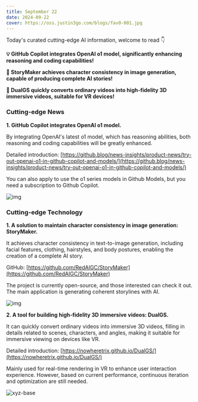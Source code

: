 ```yaml
---
title: September 22
date: 2024-09-22
cover: https://oss.justin3go.com/blogs/fav0-001.jpg
---
```



Today's curated cutting-edge AI information, welcome to read 👇

**💡 GitHub Copilot integrates OpenAI o1 model, significantly enhancing reasoning and coding capabilities!**

**📖 StoryMaker achieves character consistency in image generation, capable of producing complete AI stories!**

**🎥 DualGS quickly converts ordinary videos into high-fidelity 3D immersive videos, suitable for VR devices!**

### Cutting-edge News

**1. GitHub Copilot integrates OpenAI o1 model.**

By integrating OpenAI's latest o1 model, which has reasoning abilities, both reasoning and coding capabilities will be greatly enhanced.

Detailed introduction: [https://github.blog/news-insights/product-news/try-out-openai-o1-in-github-copilot-and-models/](https://github.blog/news-insights/product-news/try-out-openai-o1-in-github-copilot-and-models/)

You can also apply to use the o1 series models in Github Models, but you need a subscription to Github Copilot.

![img](https://cdn.jsdelivr.net/gh/freelander/oss@master/ai-daily/2024-09-22/1200x630-Blog-Social-Alt-6.png)

### Cutting-edge Technology

**1. A solution to maintain character consistency in image generation: StoryMaker.**

It achieves character consistency in text-to-image generation, including facial features, clothing, hairstyles, and body postures, enabling the creation of a complete AI story.

GitHub: [https://github.com/RedAIGC/StoryMaker](https://github.com/RedAIGC/StoryMaker)

The project is currently open-source, and those interested can check it out. The main application is generating coherent storylines with AI.

![img](https://cdn.jsdelivr.net/gh/freelander/oss@master/ai-daily/2024-09-22/two.png)

**2. A tool for building high-fidelity 3D immersive videos: DualGS.**

It can quickly convert ordinary videos into immersive 3D videos, filling in details related to scenes, characters, and angles, making it suitable for immersive viewing on devices like VR.

Detailed introduction: [https://nowheretrix.github.io/DualGS/](https://nowheretrix.github.io/DualGS/)

Mainly used for real-time rendering in VR to enhance user interaction experience. However, based on current performance, continuous iteration and optimization are still needed.

![xyz-base](https://cdn.jsdelivr.net/gh/freelander/oss@master/ai-daily/2024-09-22/xyz-base.gif)
